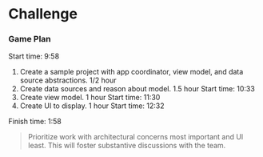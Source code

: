 # Challenge

### Game Plan
Start time: 9:58

1. Create a sample project with app coordinator, view model, and data source abstractions. 1/2 hour
1. Create data sources and reason about model. 1.5 hour Start time: 10:33
1. Create view model. 1 hour Start time: 11:30
1. Create UI to display. 1 hour Start time: 12:32

Finish time: 1:58

> Prioritize work with architectural concerns most  important and UI least. This will foster substantive discussions with the team.
